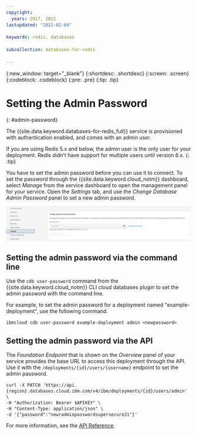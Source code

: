 ```yaml
---
copyright:
  years: 2017, 2021
lastupdated: "2021-02-04"

keywords: redis, databases

subcollection: databases-for-redis

---
```


{:new_window: target="_blank"}
{:shortdesc: .shortdesc}
{:screen: .screen}
{:codeblock: .codeblock}
{:pre: .pre}
{:tip: .tip}

# Setting the Admin Password
{: #admin-password}

The {{site.data.keyword.databases-for-redis_full}} service is provisioned with authentication enabled, and comes with an admin user. 

If you are using Redis 5.x and below, the admin user is the only user for your deployment. Redis didn't have support for multiple users until version 6.x.
{: .tip}

You have to set the admin password before you can use it to connect. To set the password through the {{site.data.keyword.cloud_notm}} dashboard, select _Manage_ from the service dashboard to open the management panel for your service. Open the _Settings_ tab, and use the _Change Database Admin Password_ panel to set a new admin password.

![The Change Database Admin Password Panel in _Settings_](images/settings-admin-password.png)

## Setting the admin password via the command line

Use the `cdb user-password` command from the {{site.data.keyword.cloud_notm}} CLI cloud databases plugin to set the admin password with the command line.

For example, to set the admin password for a deployment named "example-deployment", use the following command.
```
ibmcloud cdb user-password example-deployment admin <newpassword>
```

## Setting the admin password via the API

The _Foundation Endpoint_ that is shown on the _Overview_ panel of your service provides the base URL to access this deployment through the API. Use it with the `/deployments/{id}/users/{username}` endpoint to set the admin password.

```
curl -X PATCH 'https://api.{region}.databases.cloud.ibm.com/v4/ibm/deployments/{id}/users/admin' \
-H "Authorization: Bearer $APIKEY" \
-H "Content-Type: application/json" \
-d '{"password":"newradminpasswordsupersecure21"}'
```

For more information, see the [API Reference](https://{DomainName}/apidocs/cloud-databases-api#set-database-level-user-s-password).